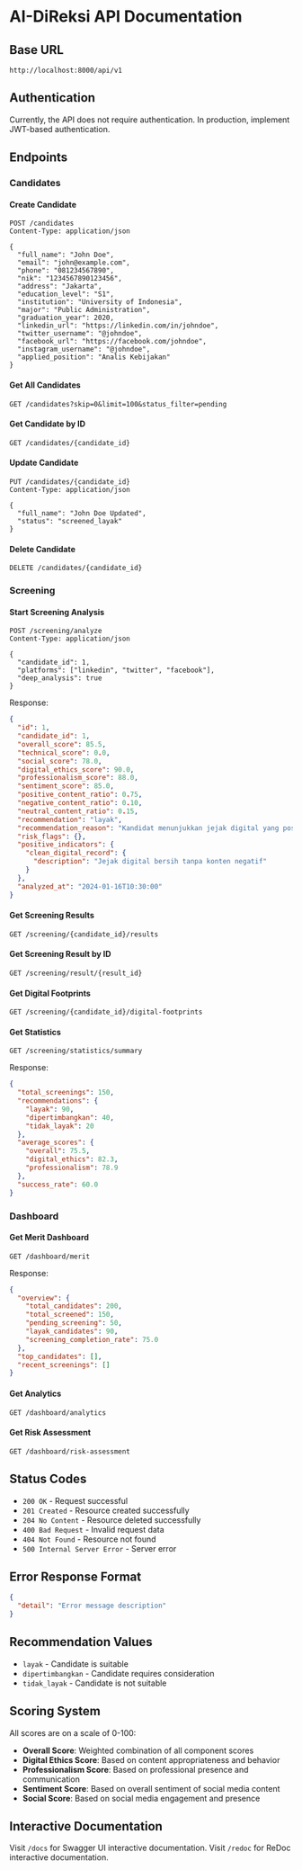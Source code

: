 # AI-DiReksi API Documentation

## Base URL
```
http://localhost:8000/api/v1
```

## Authentication
Currently, the API does not require authentication. In production, implement JWT-based authentication.

## Endpoints

### Candidates

#### Create Candidate
```http
POST /candidates
Content-Type: application/json

{
  "full_name": "John Doe",
  "email": "john@example.com",
  "phone": "081234567890",
  "nik": "1234567890123456",
  "address": "Jakarta",
  "education_level": "S1",
  "institution": "University of Indonesia",
  "major": "Public Administration",
  "graduation_year": 2020,
  "linkedin_url": "https://linkedin.com/in/johndoe",
  "twitter_username": "@johndoe",
  "facebook_url": "https://facebook.com/johndoe",
  "instagram_username": "@johndoe",
  "applied_position": "Analis Kebijakan"
}
```

#### Get All Candidates
```http
GET /candidates?skip=0&limit=100&status_filter=pending
```

#### Get Candidate by ID
```http
GET /candidates/{candidate_id}
```

#### Update Candidate
```http
PUT /candidates/{candidate_id}
Content-Type: application/json

{
  "full_name": "John Doe Updated",
  "status": "screened_layak"
}
```

#### Delete Candidate
```http
DELETE /candidates/{candidate_id}
```

### Screening

#### Start Screening Analysis
```http
POST /screening/analyze
Content-Type: application/json

{
  "candidate_id": 1,
  "platforms": ["linkedin", "twitter", "facebook"],
  "deep_analysis": true
}
```

Response:
```json
{
  "id": 1,
  "candidate_id": 1,
  "overall_score": 85.5,
  "technical_score": 0.0,
  "social_score": 78.0,
  "digital_ethics_score": 90.0,
  "professionalism_score": 88.0,
  "sentiment_score": 85.0,
  "positive_content_ratio": 0.75,
  "negative_content_ratio": 0.10,
  "neutral_content_ratio": 0.15,
  "recommendation": "layak",
  "recommendation_reason": "Kandidat menunjukkan jejak digital yang positif...",
  "risk_flags": {},
  "positive_indicators": {
    "clean_digital_record": {
      "description": "Jejak digital bersih tanpa konten negatif"
    }
  },
  "analyzed_at": "2024-01-16T10:30:00"
}
```

#### Get Screening Results
```http
GET /screening/{candidate_id}/results
```

#### Get Screening Result by ID
```http
GET /screening/result/{result_id}
```

#### Get Digital Footprints
```http
GET /screening/{candidate_id}/digital-footprints
```

#### Get Statistics
```http
GET /screening/statistics/summary
```

Response:
```json
{
  "total_screenings": 150,
  "recommendations": {
    "layak": 90,
    "dipertimbangkan": 40,
    "tidak_layak": 20
  },
  "average_scores": {
    "overall": 75.5,
    "digital_ethics": 82.3,
    "professionalism": 78.9
  },
  "success_rate": 60.0
}
```

### Dashboard

#### Get Merit Dashboard
```http
GET /dashboard/merit
```

Response:
```json
{
  "overview": {
    "total_candidates": 200,
    "total_screened": 150,
    "pending_screening": 50,
    "layak_candidates": 90,
    "screening_completion_rate": 75.0
  },
  "top_candidates": [],
  "recent_screenings": []
}
```

#### Get Analytics
```http
GET /dashboard/analytics
```

#### Get Risk Assessment
```http
GET /dashboard/risk-assessment
```

## Status Codes

- `200 OK` - Request successful
- `201 Created` - Resource created successfully
- `204 No Content` - Resource deleted successfully
- `400 Bad Request` - Invalid request data
- `404 Not Found` - Resource not found
- `500 Internal Server Error` - Server error

## Error Response Format

```json
{
  "detail": "Error message description"
}
```

## Recommendation Values

- `layak` - Candidate is suitable
- `dipertimbangkan` - Candidate requires consideration
- `tidak_layak` - Candidate is not suitable

## Scoring System

All scores are on a scale of 0-100:

- **Overall Score**: Weighted combination of all component scores
- **Digital Ethics Score**: Based on content appropriateness and behavior
- **Professionalism Score**: Based on professional presence and communication
- **Sentiment Score**: Based on overall sentiment of social media content
- **Social Score**: Based on social media engagement and presence

## Interactive Documentation

Visit `/docs` for Swagger UI interactive documentation.
Visit `/redoc` for ReDoc interactive documentation.
